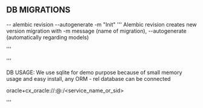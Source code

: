 ## DB MIGRATIONS
--  alembic revision --autogenerate -m "Init"
'''
Alembic revision creates new version migration with -m message (name of migration),
--autogenerate (automatically regarding models)

'''


'''

DB USAGE:
We use sqlite for demo purpose because of small memory usage and easy install,
any ORM - rel database can be connected

oracle+cx_oracle://<username>:<password>@<host>:<port>/<service_name_or_sid>

'''